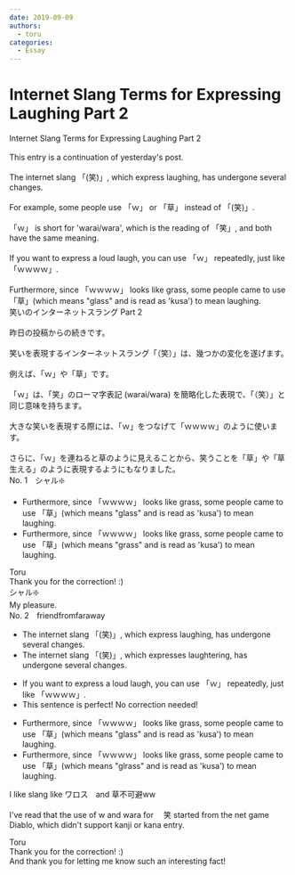```yaml
---
date: 2019-09-09
authors:
  - toru
categories:
  - Essay
---
```


<h1 id="subject_show">Internet Slang Terms for Expressing Laughing Part 2</h1>
<div class="date" hidden>Sep 9, 2019 16:26</div>
<div id="post"><div id="body_show_ori">
Internet Slang Terms for Expressing Laughing Part 2<br/><br/>This entry is a continuation of yesterday's post.<br/><br/>The internet slang  「(笑)」, which express laughing, has undergone several changes.<br/><br/>For example, some people use 「ｗ」 or 「草」 instead of 「(笑)」.<br/><br/>「ｗ」 is short for 'warai/wara', which is the reading of 「笑」, and both have the same meaning.<br/><br/>If you want to express a loud laugh, you can use 「ｗ」 repeatedly, just like 「ｗｗｗｗ」.<br/><br/>Furthermore, since 「ｗｗｗｗ」 looks like grass, some people came to use 「草」(which means "glass" and is read as 'kusa') to mean laughing.
</div></div>

<!-- more -->

<div id="post_ja"><div id="body_show_mo">
笑いのインターネットスラング Part 2<br/><br/>昨日の投稿からの続きです。<br/><br/>笑いを表現するインターネットスラング「（笑）」は、幾つかの変化を遂げます。<br/><br/>例えば、「ｗ」や「草」です。<br/><br/>「ｗ」は、「笑」のローマ字表記 (warai/wara) を簡略化した表現で、「（笑）」と同じ意味を持ちます。<br/><br/>大きな笑いを表現する際には、「ｗ」をつなげて「ｗｗｗｗ」のように使います。<br/><br/>さらに、「ｗ」を連ねると草のように見えることから、笑うことを「草」や「草生える」のように表現するようにもなりました。
</div></div>
<div id="block"><div class="first_name"> No. 1　<span class="just_name">シャル❇️</span></div><div id="block2">
<ul class="correction_field">
<li class="incorrect">Furthermore, since 「ｗｗｗｗ」 looks like grass, some people came to use 「草」(which means "glass" and is read as 'kusa') to mean laughing.</li>
<li class="corrected correct">
Furthermore, since 「ｗｗｗｗ」 looks like grass, some people came to use 「草」(which means "grass" and is read as 'kusa') to mean laughing.
</li>
</ul>
</div><div class="name"><span class="just_name">Toru</span><br>
Thank you for the correction! :)
</div>
<div class="name"><span class="just_name">シャル❇️</span><br>
My pleasure.
</div>
</div>
<div id="block"><div class="first_name"> No. 2　<span class="just_name">friendfromfaraway</span></div><div id="block2">
<ul class="correction_field">
<li class="incorrect">The internet slang  「(笑)」, which express laughing, has undergone several changes.</li>
<li class="corrected correct">
The internet slang  「(笑)」, which express<span class="f_red">es</span> laugh<span class="f_red">ter</span><span class="f_gray"><span class="sline">ing</span></span>, has undergone several changes.
</li>
</ul>
<ul class="correction_field">
<li class="incorrect">If you want to express a loud laugh, you can use 「ｗ」 repeatedly, just like 「ｗｗｗｗ」.</li>
<li class="corrected perfect">This sentence is perfect! No correction needed!</li>
</ul>
<ul class="correction_field">
<li class="incorrect">Furthermore, since 「ｗｗｗｗ」 looks like grass, some people came to use 「草」(which means "glass" and is read as 'kusa') to mean laughing.</li>
<li class="corrected correct">
Furthermore, since 「ｗｗｗｗ」 looks like grass, some people came to use 「草」(which means "g<span class="f_gray"><span class="sline">l</span></span><span class="f_red">r</span>ass" and is read <span class="f_gray"><span class="sline">as </span></span>'kusa') to mean laughing.
</li>
</ul>
<p class="comment_small">
 I like slang like ワロス　and 草不可避ww
 <br/>
 <br/>
 I've read that the use of w and wara for 　笑 started from the net game Diablo, which didn't support kanji or kana entry.
</p>

</div><div class="name"><span class="just_name">Toru</span><br>
Thank you for the correction! :)<br/>And thank you for letting me know such an interesting fact! 
</div>
</div>
